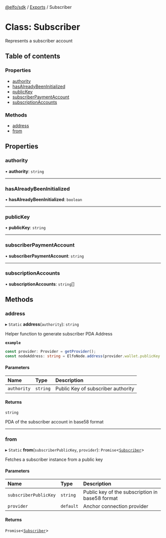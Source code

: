 [@elfo/sdk](../README.md) / [Exports](../modules.md) / Subscriber

# Class: Subscriber

Represents a subscriber account

## Table of contents

### Properties

- [authority](Subscriber.md#authority)
- [hasAlreadyBeenInitialized](Subscriber.md#hasalreadybeeninitialized)
- [publicKey](Subscriber.md#publickey)
- [subscriberPaymentAccount](Subscriber.md#subscriberpaymentaccount)
- [subscriptionAccounts](Subscriber.md#subscriptionaccounts)

### Methods

- [address](Subscriber.md#address)
- [from](Subscriber.md#from)

## Properties

### authority

• **authority**: `string`

___

### hasAlreadyBeenInitialized

• **hasAlreadyBeenInitialized**: `boolean`

___

### publicKey

• **publicKey**: `string`

___

### subscriberPaymentAccount

• **subscriberPaymentAccount**: `string`

___

### subscriptionAccounts

• **subscriptionAccounts**: `string`[]

## Methods

### address

▸ `Static` **address**(`authority`): `string`

Helper function to generate subscriber PDA Address

**`example`**
```typescript
const provider: Provider = getProvider();
const nodeAddress: string = ElfoNode.address(provider.wallet.publicKey.toBase58());
```

#### Parameters

| Name | Type | Description |
| :------ | :------ | :------ |
| `authority` | `string` | Public Key of subscriber authority |

#### Returns

`string`

PDA of the subscriber account in base58 format

___

### from

▸ `Static` **from**(`subscriberPublicKey`, `provider`): `Promise`<[`Subscriber`](Subscriber.md)\>

Fetches a subscriber instance from a public key

#### Parameters

| Name | Type | Description |
| :------ | :------ | :------ |
| `subscriberPublicKey` | `string` | Public key of the subscription in base58 format |
| `provider` | `default` | Anchor connection provider |

#### Returns

`Promise`<[`Subscriber`](Subscriber.md)\>
